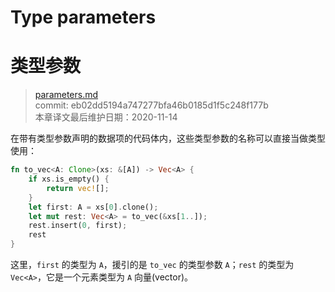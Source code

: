 # Type parameters
# 类型参数

>[parameters.md](https://github.com/rust-lang/reference/blob/master/src/types/parameters.md)\
>commit: eb02dd5194a747277bfa46b0185d1f5c248f177b \
>本章译文最后维护日期：2020-11-14

在带有类型参数声明的数据项的代码体内，这些类型参数的名称可以直接当做类型使用：

```rust
fn to_vec<A: Clone>(xs: &[A]) -> Vec<A> {
    if xs.is_empty() {
        return vec![];
    }
    let first: A = xs[0].clone();
    let mut rest: Vec<A> = to_vec(&xs[1..]);
    rest.insert(0, first);
    rest
}
```

这里，`first` 的类型为 `A`，援引的是 `to_vec` 的类型参数 `A`；`rest` 的类型为 `Vec<A>`，它是一个元素类型为 `A` 向量(vector)。

<!-- 2020-11-12-->
<!-- checked -->
